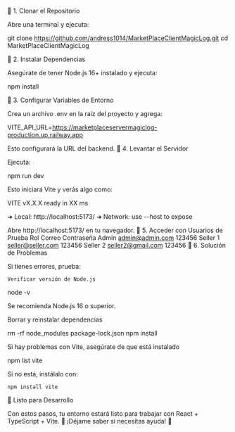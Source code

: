 🔹 1. Clonar el Repositorio

Abre una terminal y ejecuta:

git clone https://github.com/andress1014/MarketPlaceClientMagicLog.git
cd MarketPlaceClientMagicLog

🔹 2. Instalar Dependencias

Asegúrate de tener Node.js 16+ instalado y ejecuta:

npm install

🔹 3. Configurar Variables de Entorno

Crea un archivo .env en la raíz del proyecto y agrega:

VITE_API_URL=https://marketplaceservermagiclog-production.up.railway.app

Esto configurará la URL del backend.
🔹 4. Levantar el Servidor

Ejecuta:

npm run dev

Esto iniciará Vite y verás algo como:

  VITE vX.X.X  ready in XX ms

  ➜  Local:   http://localhost:5173/
  ➜  Network: use --host to expose

Abre http://localhost:5173/ en tu navegador.
🔹 5. Acceder con Usuarios de Prueba
Rol	Correo	Contraseña
Admin	admin@admin.com	123456
Seller 1	seller@seller.com	123456
Seller 2	seller2@gmail.com	123456
🔹 6. Solución de Problemas

Si tienes errores, prueba:

    Verificar versión de Node.js

node -v

Se recomienda Node.js 16 o superior.

Borrar y reinstalar dependencias

rm -rf node_modules package-lock.json
npm install

Si hay problemas con Vite, asegúrate de que está instalado

npm list vite

Si no está, instálalo con:

    npm install vite

🚀 Listo para Desarrollo

Con estos pasos, tu entorno estará listo para trabajar con React + TypeScript + Vite. 🎉 ¡Déjame saber si necesitas ayuda! 🚀